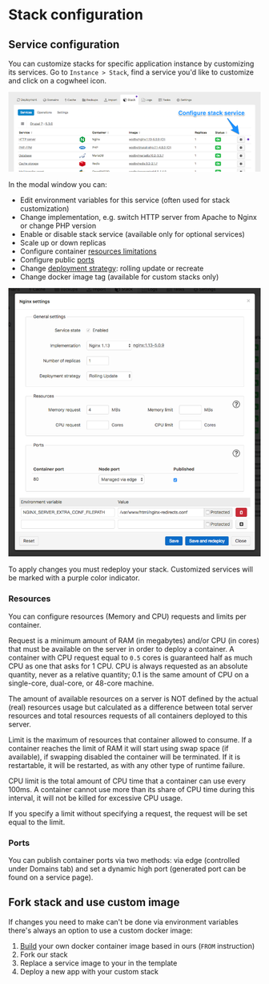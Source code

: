 # Stack configuration 

## Service configuration

You can customize stacks for specific application instance by customizing its services. Go to `Instance > Stack`, find a service you'd like to customize and click on a cogwheel icon. 

![](../assets/stack-service-config.png)

In the modal window you can:

* Edit environment variables for this service (often used for stack customization)
* Change implementation, e.g. switch HTTP server from Apache to Nginx or change PHP version
* Enable or disable stack service (available only for optional services)
* Scale up or down replicas
* Configure container [resources limitations](#resources)
* Configure public [ports](#ports) 
* Change [deployment strategy](template.md#deployment): rolling update or recreate
* Change docker image tag (available for custom stacks only) 

![](../assets/stack-service-config-popup.png)

To apply changes you must redeploy your stack. Customized services will be marked with a purple color indicator.

### Resources 

You can configure resources (Memory and CPU) requests and limits per container.

Request is a minimum amount of RAM (in megabytes) and/or CPU (in cores) that must be available on the server in order to deploy a container. A container with CPU request equal to `0.5` cores is guaranteed half as much CPU as one that asks for 1 CPU. CPU is always requested as an absolute quantity, never as a relative quantity; 0.1 is the same amount of CPU on a single-core, dual-core, or 48-core machine.

The amount of available resources on a server is NOT defined by the actual (real) resources usage but calculated as a difference between total server resources and total resources requests of all containers deployed to this server. 

Limit is the maximum of resources that container allowed to consume. If a container reaches the limit of RAM it will start using swap space (if available), if swapping disabled the container will be terminated. If it is restartable, it will be restarted, as with any other type of runtime failure.

CPU limit is the total amount of CPU time that a container can use every 100ms. A container cannot use more than its share of CPU time during this interval, it will not be killed for excessive CPU usage.

If you specify a limit without specifying a request, the request will be set equal to the limit.  

### Ports

You can publish container ports via two methods: via edge (controlled under Domains tab) and set a dynamic high port (generated port can be found on a service page). 

## Fork stack and use custom image

If changes you need to make can't be done via environment variables there's always an option to use a custom docker image:
  
1. [Build](https://docs.docker.com/engine/reference/builder/) your own docker container image based in ours (`FROM` instruction)
2. Fork our stack 
3. Replace a service image to your in the template 
4. Deploy a new app with your custom stack
